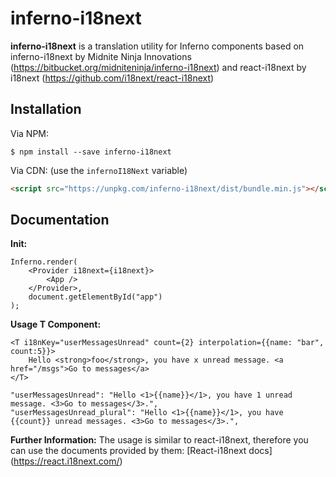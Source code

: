 inferno-i18next
===============

**inferno-i18next** is a translation utility for Inferno components based on inferno-i18next by Midnite Ninja Innovations (https://bitbucket.org/midniteninja/inferno-i18next) and react-i18next by i18next (https://github.com/i18next/react-i18next)

## Installation

Via NPM:

```
$ npm install --save inferno-i18next
```

Via CDN: (use the `infernoI18Next` variable)

```html
<script src="https://unpkg.com/inferno-i18next/dist/bundle.min.js"></script>
```

## Documentation

**Init:** 
```
Inferno.render(
	<Provider i18next={i18next}>
		<App />
	</Provider>,
	document.getElementById("app")
);
```

**Usage T Component:**
```
<T i18nKey="userMessagesUnread" count={2} interpolation={{name: "bar", count:5}}>
	Hello <strong>foo</strong>, you have x unread message. <a href="/msgs">Go to messages</a>
</T>
```

```
"userMessagesUnread": "Hello <1>{{name}}</1>, you have 1 unread message. <3>Go to messages</3>.",
"userMessagesUnread_plural": "Hello <1>{{name}}</1>, you have {{count}} unread messages. <3>Go to messages</3>.",
```

**Further Information:**
The usage is similar to react-i18next, therefore you can use the documents provided by them: 
[React-i18next docs] (https://react.i18next.com/)

